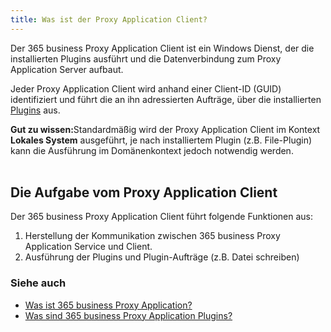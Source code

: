 ```yaml
---
title: Was ist der Proxy Application Client?
---
```


Der 365 business Proxy Application Client ist ein Windows Dienst, der die installierten Plugins ausführt und die Datenverbindung zum Proxy Application Server aufbaut.

Jeder Proxy Application Client wird anhand einer Client-ID (GUID) identifiziert und führt die an ihn adressierten Aufträge, über die installierten [Plugins](plugins.md) aus.

<div class="alert alert-notice">
    <i class="fa-light fa-hand-point-up fa-lg" style="--fa-secondary-color: #FF0000; --fa-primary-color: #111111; --fa-secondary-opacity: 0.7"></i> <strong>Gut zu wissen:</strong>Standardmäßig wird der Proxy Application Client im Kontext <strong>Lokales System</strong> ausgeführt, je nach installiertem Plugin (z.B. File-Plugin) kann die Ausführung im Domänenkontext jedoch notwendig werden.
</div>

<br/>

## Die Aufgabe vom Proxy Application Client

Der 365 business Proxy Application Client führt folgende Funktionen aus:

1. Herstellung der Kommunikation zwischen 365 business Proxy Application Service und Client.
2. Ausführung der Plugins und Plugin-Aufträge (z.B. Datei schreiben)

### Siehe auch

- [Was ist 365 business Proxy Application?](proxy-application-whatis.md)
- [Was sind 365 business Proxy Application Plugins?](plugins.md)
